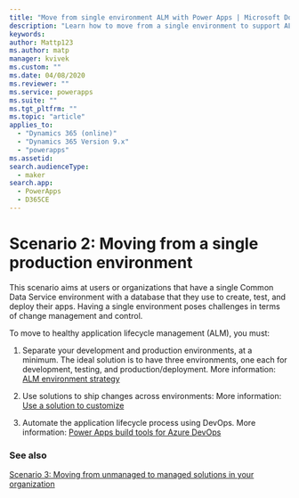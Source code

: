 ```yaml
---
title: "Move from single environment ALM with Power Apps | Microsoft Docs"
description: "Learn how to move from a single environment to support ALM with Power Apps"
keywords: 
author: Mattp123
ms.author: matp
manager: kvivek
ms.custom: ""
ms.date: 04/08/2020
ms.reviewer: ""
ms.service: powerapps
ms.suite: ""
ms.tgt_pltfrm: ""
ms.topic: "article"
applies_to: 
  - "Dynamics 365 (online)"
  - "Dynamics 365 Version 9.x"
  - "powerapps"
ms.assetid: 
search.audienceType: 
  - maker
search.app: 
  - PowerApps
  - D365CE
---
```

# Scenario 2: Moving from a single production environment 
This scenario aims at users or organizations that have a single Common Data
Service environment with a database that they use to create, test, and deploy
their apps. Having a single environment poses challenges in terms of change
management and control.

To move to healthy application lifecycle management (ALM), you must:

1.  Separate your development and production environments, at a minimum. The ideal solution is to have three environments, one each for development, testing, and production/deployment. More information: [ALM environment strategy](environment-strategy-alm.md)

2.  Use solutions to ship changes across environments: More information: [Use a solution to customize](use-solutions-for-your-customizations.md)

3.  Automate the application lifecycle process using DevOps. More information: [Power Apps build tools for Azure DevOps](devops-build-tools.md) 

### See also
[Scenario 3: Moving from unmanaged to managed solutions in your organization](move-from-unmanaged-managed-alm.md)